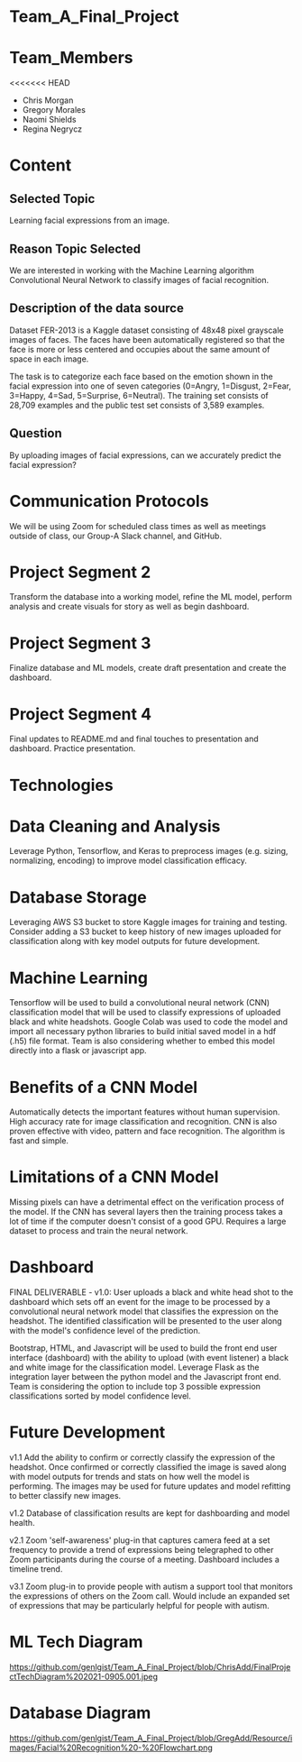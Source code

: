 # Team_A_Final_Project

# Team_Members
<<<<<<< HEAD
- Chris Morgan
- Gregory Morales
- Naomi Shields
- Regina Negrycz

# Content 

## Selected Topic

Learning facial expressions from an image.

## Reason Topic Selected

We are interested in working with the Machine Learning algorithm Convolutional Neural Network to classify images of facial recognition. 

## Description of the data source

Dataset FER-2013 is a Kaggle dataset consisting of 48x48 pixel grayscale images of faces. The faces have been automatically registered so that the face is more or less centered and occupies about the same amount of space in each image.

The task is to categorize each face based on the emotion shown in the facial expression into one of seven categories (0=Angry, 1=Disgust, 2=Fear, 3=Happy, 4=Sad, 5=Surprise, 6=Neutral). The training set consists of 28,709 examples and the public test set consists of 3,589 examples.

## Question

By uploading images of facial expressions, can we accurately predict the facial expression?

# Communication Protocols

We will be using Zoom for scheduled class times as well as meetings outside of class, our Group-A Slack channel, and GitHub.

# Project Segment 2

Transform the database into a working model, refine the ML model, perform analysis and create visuals for story as well as begin dashboard.

# Project Segment 3

Finalize database and ML models, create draft presentation and create the dashboard.

# Project Segment 4

Final updates to README.md and final touches to presentation and dashboard.  Practice presentation.

# Technologies

# Data Cleaning and Analysis

Leverage Python, Tensorflow, and Keras to preprocess images (e.g. sizing, normalizing, encoding) to improve model classification efficacy.

# Database Storage

Leveraging AWS S3 bucket to store Kaggle images for training and testing. Consider adding a S3 bucket to keep history of new images uploaded for classification along with key model outputs for future development.

# Machine Learning

Tensorflow will be used to build a convolutional neural network (CNN) classification model that will be used to classify expressions of uploaded black and white headshots. Google Colab was used to code the model and import all necessary python libraries to build initial saved model in a hdf (.h5) file format. Team is also considering whether to embed this model directly into a flask or javascript app.

# Benefits of a CNN Model

Automatically detects the important features without human supervision.
High accuracy rate for image classification and recognition.
CNN is also proven effective with video, pattern and face recognition.
The algorithm is fast and simple.

# Limitations of a CNN Model

Missing pixels can have a detrimental effect on the verification process of the model.
If the CNN has several layers then the training process takes a lot of time if the computer doesn't consist of a good GPU.
Requires a large dataset to process and train the neural network.


# Dashboard

FINAL DELIVERABLE - v1.0: User uploads a black and white head shot to the dashboard which sets off an event for the image to be processed by a convolutional neural network model that classifies the expression on the headshot. The identified classification will be presented to the user along with the model's confidence level of the prediction.

Bootstrap, HTML, and Javascript will be used to build the front end user interface (dashboard) with the ability to upload (with event listener) a black and white image for the classification model. Leverage Flask as the integration layer between the python model and the Javascript front end. Team is considering the option to include top 3 possible expression classifications sorted by model confidence level.

# Future Development

v1.1 Add the ability to confirm or correctly classify the expression of the headshot. Once confirmed or correctly classified the image is saved along with model outputs for trends and stats on how well the model is performing. The images may be used for future updates and model refitting to better classify new images.

v1.2 Database of classification results are kept for dashboarding and model health.

v2.1 Zoom 'self-awareness' plug-in that captures camera feed at a set frequency to provide a trend of expressions being telegraphed to other Zoom participants during the course of a meeting. Dashboard includes a timeline trend.

v3.1 Zoom plug-in to provide people with autism a support tool that monitors the expressions of others on the Zoom call. Would include an expanded set of expressions that may be particularly helpful for people with autism.

# ML Tech Diagram

https://github.com/genlgist/Team_A_Final_Project/blob/ChrisAdd/FinalProjectTechDiagram%202021-0905.001.jpeg

# Database Diagram

https://github.com/genlgist/Team_A_Final_Project/blob/GregAdd/Resource/images/Facial%20Recognition%20-%20Flowchart.png

